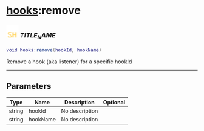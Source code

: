 # [hooks](../hooks/README.md):remove

### <img src="../../.gitbook/assets/shared.png" width="32" height="32" /> $TITLE_NAME$

```lua
void hooks:remove(hookId, hookName)
```

Remove a hook (aka listener) for a specific hookId<br>

-----------------
## Parameters

| Type   | Name | Description | Optional |
| ------ | ---- | ----------- | -------: |
| string | hookId | No description |  |
| string | hookName | No description |  |
